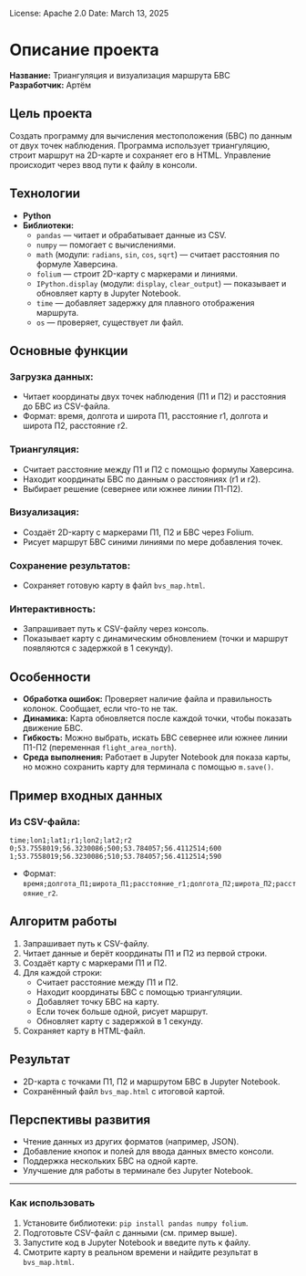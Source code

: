 License: Apache 2.0
Date: March 13, 2025

# Описание проекта  
**Название:** Триангуляция и визуализация маршрута БВС  
**Разработчик:** Артём  

## Цель проекта  
Создать программу для вычисления местоположения  (БВС) по данным от двух точек наблюдения. Программа использует триангуляцию, строит маршрут на 2D-карте и сохраняет его в HTML. Управление происходит через ввод пути к файлу в консоли.

## Технологии  
- **Python**  
- **Библиотеки:**  
  - `pandas` — читает и обрабатывает данные из CSV.  
  - `numpy` — помогает с вычислениями.  
  - `math` (модули: `radians`, `sin`, `cos`, `sqrt`) — считает расстояния по формуле Хаверсина.  
  - `folium` — строит 2D-карту с маркерами и линиями.  
  - `IPython.display` (модули: `display`, `clear_output`) — показывает и обновляет карту в Jupyter Notebook.  
  - `time` — добавляет задержку для плавного отображения маршрута.  
  - `os` — проверяет, существует ли файл.  

## Основные функции  
### Загрузка данных:  
- Читает координаты двух точек наблюдения (П1 и П2) и расстояния до БВС из CSV-файла.  
- Формат: время, долгота и широта П1, расстояние r1, долгота и широта П2, расстояние r2.  

### Триангуляция:  
- Считает расстояние между П1 и П2 с помощью формулы Хаверсина.  
- Находит координаты БВС по данным о расстояниях (r1 и r2).  
- Выбирает решение (севернее или южнее линии П1-П2).  

### Визуализация:  
- Создаёт 2D-карту с маркерами П1, П2 и БВС через Folium.  
- Рисует маршрут БВС синими линиями по мере добавления точек.  

### Сохранение результатов:  
- Сохраняет готовую карту в файл `bvs_map.html`.  

### Интерактивность:  
- Запрашивает путь к CSV-файлу через консоль.  
- Показывает карту с динамическим обновлением (точки и маршрут появляются с задержкой в 1 секунду).  

## Особенности  
- **Обработка ошибок:** Проверяет наличие файла и правильность колонок. Сообщает, если что-то не так.  
- **Динамика:** Карта обновляется после каждой точки, чтобы показать движение БВС.  
- **Гибкость:** Можно выбрать, искать БВС севернее или южнее линии П1-П2 (переменная `flight_area_north`).  
- **Среда выполнения:** Работает в Jupyter Notebook для показа карты, но можно сохранить карту для терминала с помощью `m.save()`.  

## Пример входных данных  
### Из CSV-файла:  
```
time;lon1;lat1;r1;lon2;lat2;r2
0;53.7558019;56.3230086;500;53.784057;56.4112514;600
1;53.7558019;56.3230086;510;53.784057;56.4112514;590
```
- Формат: `время;долгота_П1;широта_П1;расстояние_r1;долгота_П2;широта_П2;расстояние_r2`.  

## Алгоритм работы  
1. Запрашивает путь к CSV-файлу.  
2. Читает данные и берёт координаты П1 и П2 из первой строки.  
3. Создаёт карту с маркерами П1 и П2.  
4. Для каждой строки:  
   - Считает расстояние между П1 и П2.  
   - Находит координаты БВС с помощью триангуляции.  
   - Добавляет точку БВС на карту.  
   - Если точек больше одной, рисует маршрут.  
   - Обновляет карту с задержкой в 1 секунду.  
5. Сохраняет карту в HTML-файл.  

## Результат  
- 2D-карта с точками П1, П2 и маршрутом БВС в Jupyter Notebook.  
- Сохранённый файл `bvs_map.html` с итоговой картой.  

## Перспективы развития  
- Чтение данных из других форматов (например, JSON).  
- Добавление кнопок и полей для ввода данных вместо консоли.  
- Поддержка нескольких БВС на одной карте.  
- Улучшение для работы в терминале без Jupyter Notebook.  

---

### Как использовать  
1. Установите библиотеки: `pip install pandas numpy folium`.  
2. Подготовьте CSV-файл с данными (см. пример выше).  
3. Запустите код в Jupyter Notebook и введите путь к файлу.  
4. Смотрите карту в реальном времени и найдите результат в `bvs_map.html`.  

